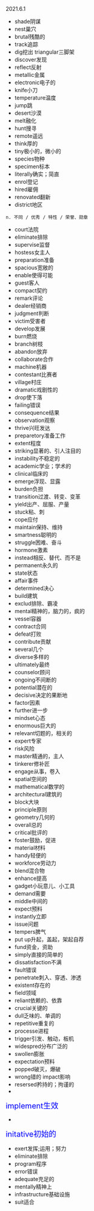 2021.6.1
- shade阴谋
- nest巢穴
- brutal残酷的
- track追踪
- dig挖出   triangular三脚架
- discover发现
- reflect反射
- metallic金属
- electronic电子的
- knife小刀
- temperature温度
- jump跳
- desert沙漠
- melt融化
- hunt搜寻
- remote遥远
- think厚的
- tiny极小的，微小的
- species物种
- specimen标本
- literally确实；简直
- enrol登记
- hired雇佣
- renovated翻新
- district地区
```
n. 不同 / 优秀 / 特性 / 荣誉、勋章
```
- court法院
- eliminate排除
- supervise监督
- hostess女主人
- preparation准备
- spacious宽敞的
- enable使得可能
- guest客人
- compact契约
- remark评论
- dealer经销商
- judgment判断
- victim受害者
- develop发展
- burn燃烧
- branch树枝
- abandon放弃
- collaborate合作
- machine机器
- contestant比赛者
- village村庄
- dramatic戏剧性的
- drop使下落
- failing错误
- consequence结果
- observation观察
- thrive兴旺发达
- preparetory准备工作
- extent程度
- striking显著的、引人注目的
- instability不稳定的
- academic学业；学术的
- clinical临床的
- emerge浮现、显露
- burden负担
- transition过渡、转变、变革
- yield出产、屈服、产量
- stuck粘、刺
- cope应付
- maintain保持、维持
- smartness聪明的
- struggle困难、奋斗
- hormone激素
- instead相反、替代、而不是
- permanent永久的
- state状态
- affair事件
- determined决心
- build建筑
- exclud排除、霸凌
- mental精神的，脑力的，疯的
- vessel容器
- contract合同
- defeat打败
- contribute贡献
- several几个
- diverse多样的
- ultimately最终
- counselor顾问
- ongoing不间断的
- potential潜在的
- decisive决定的果断地
- factor因素
- further进一步
- mindset心态
- enormous巨大的
- relevant切题的，相关的
- expert专家
- risk风险
- master精通的，主人
- tinkerer修补匠
- engage从事，卷入
- spatial空间的
- mathematical数学的
- architectural建筑的
- block大块
- principle原则
- geometry几何的
- overall总的
- critical批评的
- foster鼓励，促进
- material材料
- handy轻便的
- workforce劳动力
- blend混合物
- enhance提高
- gadget小玩意儿、小工具
- demand需要
- middle中间的
- expect预料
- instantly立即
- issue问题
- tempers脾气
- put up升起，盖起，架起自荐
- fund资金，资助
- simply直接的简单的
- dissatisfaction不满
- fault错误
- penetrate刺入、穿透、渗透
- existent存在的
- field领域
- reliant依赖的、依靠
- crucial关键的
- dull乏味的、单调的
- repetitive重复的
- processe进程
- trigger引发、触动，板机
- widespred分布广泛的
- swollen膨胀
- expectation预料
- popped破灭，爆破
- wrong错的
impact影响
- resersed矜持的；拘谨的
- <font style='color:blue;font-size:20px;background:white'>
implement生效
</font>
- <font style='color:blue;font-size:20px;background:white'>
initative初始的
</font>
- exert发挥;运用；努力
- eliminate排除
- program程序
- error错误
- adequate充足的
- mentally精神上
- infrastructure基础设施
- suit适合
